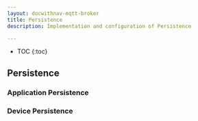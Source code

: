 ```yaml
---
layout: docwithnav-mqtt-broker
title: Persistence
description: Implementation and configuration of Persistence

---
```


* TOC
{:toc}

## Persistence

### Application Persistence

### Device Persistence